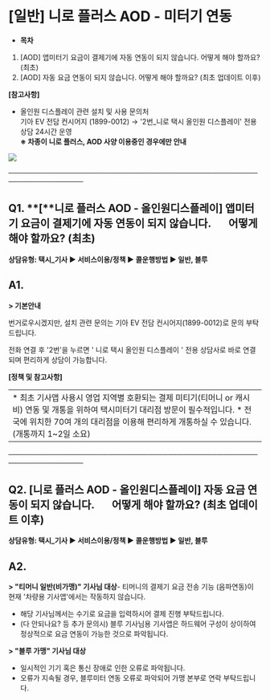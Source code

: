 # [일반] 니로 플러스 AOD - 미터기 연동

* **목차**

1. [AOD] 앱미터기 요금이 결제기에 자동 연동이 되지 않습니다. 어떻게 해야 할까요? (최초)
2. [AOD] 자동 요금 연동이 되지 않습니다. 어떻게 해야 할까요? (최초 업데이트 이후)

**[참고사항]**

* 올인원 디스플레이 관련 설치 및 사용 문의처   
  기아 EV 전담 컨시어지 (1899-0012) → '2번\_니로 택시 올인원 디스플레이' 전용 상담 24시간 운영  
  **※ 차종이 니로 플러스, AOD 사양 이용중인 경우에만 안내**

![](https://kakaomobilitysupport.zendesk.com/hc/article_attachments/33029027609241)

─────────────────────────────────────────────────────────────────

**Q1.** **[****니로 플러스 AOD -** **올인원디스플레이]** **앱미터기 요금이 결제기에 자동 연동이 되지 않습니다.       어떻게 해야 할까요? (최초)**
----------------------------------------------------------------------------------------------------

**상담유형: **택시\_기사 ▶ 서비스이용/정책 ▶ 콜운행방법 ▶ 일반, 블루****

**A1.**
-------

**> 기본안내**

번거로우시겠지만, 설치 관련 문의는 기아 EV 전담 컨시어지(1899-0012)로 문의 부탁드립니다.

전화 연결 후 '2번'을 누르면 ' 니로 택시 올인원 디스플레이 ' 전용 상담사로 바로 연결되며 편리하게 상담이 가능합니다.

**[정책 및 참고사항]**

|  |
| --- |
| * 최초 기사앱 사용시 영업 지역별 호환되는 결제 미티기(티머니 or 캐시비) 연동 및 개통을 위하여 택시미터기 대리점 방문이 필수적입니다. * 전국에 위치한 70여 개의 대리점을 이용해 편리하게 개통하실 수 있습니다. (개통까지 1~2일 소요) |

─────────────────────────────────────────────────────────────────

### 

**Q2.** **[니로 플러스 AOD - 올인원디스플레이]** **자동 요금 연동이 되지 않습니다.        어떻게 해야 할까요? (최초 업데이트 이후)**
------------------------------------------------------------------------------------------

**상담유형: **택시\_기사 ▶ 서비스이용/정책 ▶ 콜운행방법 ▶ 일반, 블루****

**A2.**
-------

**> **"티머니 일반(비가맹)" 기사님 대상****- 티머니의 결제기 요금 전송 기능 (음파연동)이 현재 '차량용 기사앱'에서는 작동하지 않습니다.  
- 해당 기사님께서는 수기로 요금을 입력하시어 결제 진행 부탁드립니다.   
- (다 안되나요? 등 추가 문의시) 블루 기사님용 기사앱은 하드웨어 구성이 상이하여 정상적으로 요금 연동이 가능한 것으로 파악됩니다.

**> "블루 가맹" 기사님 대상**  
- 일시적인 기기 혹은 통신 장애로 인한 오류로 파악됩니다.   
- 오류가 지속될 경우, 블루미터 연동 오류로 파악되어 가맹 본부로 연락 부탁드립니다.